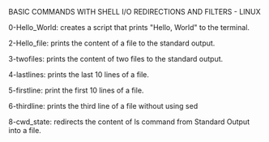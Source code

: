 BASIC COMMANDS WITH SHELL I/O REDIRECTIONS AND FILTERS - LINUX

0-Hello_World: creates a script that prints "Hello, World" to the terminal.


2-Hello_file: prints the content of a file to the standard output.

3-twofiles: prints the content of two files to the standard output.

4-lastlines: prints the last 10 lines of a file.

5-firstline: print the first 10 lines of a file.

6-thirdline: prints the third line of a file without using sed

8-cwd_state: redirects the content of ls command from Standard Output into a file. 